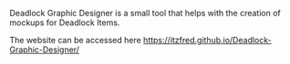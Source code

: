 Deadlock Graphic Designer is a small tool that helps with the creation of mockups for Deadlock Items.

The website can be accessed here
https://itzfred.github.io/Deadlock-Graphic-Designer/
